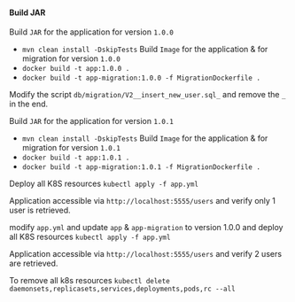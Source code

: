 #### Build JAR ####

Build `JAR` for the application for version `1.0.0`
* `mvn clean install -DskipTests`
Build `Image` for the application & for migration for version `1.0.0`
* `docker build -t app:1.0.0 .`
* `docker build -t app-migration:1.0.0 -f MigrationDockerfile .`

Modify the script `db/migration/V2__insert_new_user.sql_` and remove the `_` in the end.

Build `JAR` for the application for version `1.0.1`
* `mvn clean install -DskipTests`
Build `Image` for the application & for migration for version `1.0.1`
* `docker build -t app:1.0.1 .`
* `docker build -t app-migration:1.0.1 -f MigrationDockerfile .`

Deploy all K8S resources `kubectl apply -f app.yml`

Application accessible via `http://localhost:5555/users` and verify only 1 user is retrieved.

modify `app.yml` and update `app` & `app-migration` to version 1.0.0 and deploy all K8S resources `kubectl apply -f app.yml`

Application accessible via `http://localhost:5555/users` and verify 2 users are retrieved.

To remove all k8s resources `kubectl delete daemonsets,replicasets,services,deployments,pods,rc --all`